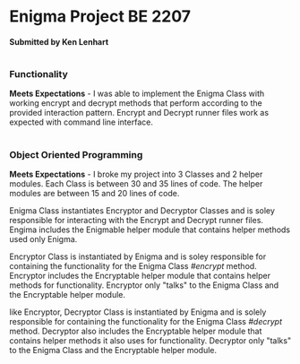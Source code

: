 <h1>Enigma Project BE 2207</h1>

<h4>Submitted by Ken Lenhart</h4>

#
<h3><strong>Functionality</strong></h3>

**Meets Expectations** - I was able to implement the Enigma Class with working encrypt and decrypt methods that perform according to the provided interaction pattern. Encrypt and Decrypt runner files work as expected with command line interface. 
#
<h3><strong>Object Oriented Programming</strong></h3>

**Meets Expectations** - I broke my project into 3 Classes and 2 helper modules. Each Class is between 30 and 35 lines of code. The helper modules are between 15 and 20 lines of code. 

Enigma Class instantiates Encryptor and Decryptor Classes and is soley responsible for interacting with the Encrypt and Decrypt runner files. Engima includes the Enigmable helper module that contains helper methods used only Enigma.

Encryptor Class is instantiated by Enigma and is soley responsible for containing the functionality for the Enigma Class *#encrypt* method. Encryptor includes the Encryptable helper module that contains helper methods for functionality. Encryptor only "talks" to the Enigma Class and the Encryptable helper module.

like Encryptor, Decryptor Class is instantiated by Enigma and is solely responsible for containing the functionality for the Enigma Class *#decrypt* method. Decryptor also includes the Encryptable helper module that contains helper methods it also uses for functionality. Decryptor only "talks" to the Enigma Class and the Encryptable helper module.

